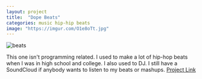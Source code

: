 ```yaml
---
layout: project
title:  "Dope Beats"
categories: music hip-hip beats
image: "https://imgur.com/O1e8oTt.jpg"
---
```

![beats](https://imgur.com/O1e8oTt.jpg)

This one isn't programming related. I used to make a lot of hip-hop beats when I was in high school and college. I also used to DJ. I still have a SoundCloud if anybody wants to listen to my beats or mashups.
[Project Link](https://soundcloud.com/derektorq)
